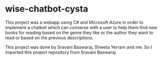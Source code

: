 # wise-chatbot-cysta
This project was a webapp using C# and Microsoft Azure in order to implement a chatbot which can converse with a user to help them find new books for reading based on the genre they like or the author they want to read or based on the previous descriptions.

This project was done by Sravani Baswaraj, Shweta Yerram and me. So I imported this project repository from Sravani Baswaraj
